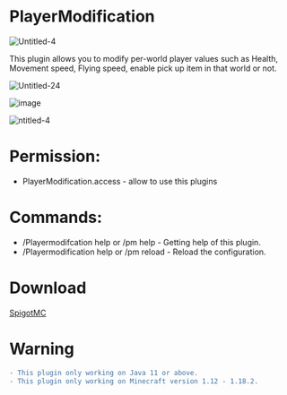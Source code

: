 # PlayerModification

![Untitled-4](https://user-images.githubusercontent.com/88251253/157810169-6dd0cf5d-675a-4853-81b0-b733c3e876f2.png)

This plugin allows you to modify per-world player values such as Health, Movement speed, Flying speed, enable pick up item in that world or not.

![Untitled-24](https://user-images.githubusercontent.com/88251253/157810220-dde885a8-8628-45d7-b211-48a2cdfc2301.png)

![image](https://user-images.githubusercontent.com/88251253/157810236-ea8a0153-dc3d-4e50-bba4-0475febfffb5.png)

![ntitled-4](https://user-images.githubusercontent.com/88251253/157810268-6810f26c-9d14-47e5-9327-719308cd1a0d.png)

# Permission:
- PlayerModification.access - allow to use this plugins
# Commands:
- /Playermodifcation help or /pm help - Getting help of this plugin.
- /Playermodification help or /pm reload - Reload the configuration.

# Download
[SpigotMC](https://www.spigotmc.org/resources/playermodification-modify-per-world-players-value-such-as-health-movement-speed-and-more.66451/)

# Warning
```diff
- This plugin only working on Java 11 or above.
- This plugin only working on Minecraft version 1.12 - 1.18.2.




